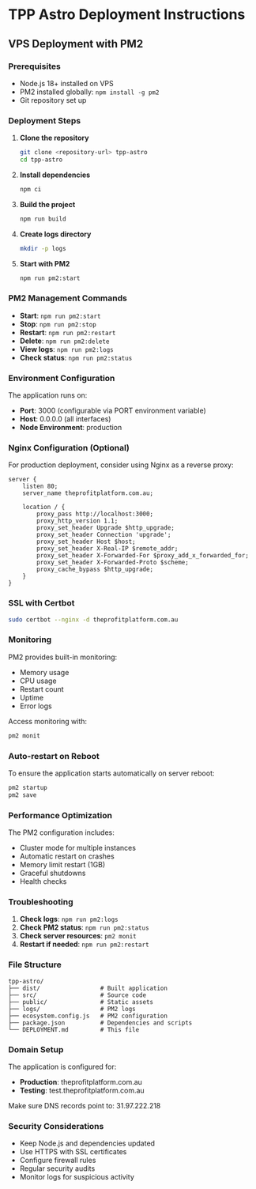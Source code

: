 # TPP Astro Deployment Instructions

## VPS Deployment with PM2

### Prerequisites
- Node.js 18+ installed on VPS
- PM2 installed globally: `npm install -g pm2`
- Git repository set up

### Deployment Steps

1. **Clone the repository**
   ```bash
   git clone <repository-url> tpp-astro
   cd tpp-astro
   ```

2. **Install dependencies**
   ```bash
   npm ci
   ```

3. **Build the project**
   ```bash
   npm run build
   ```

4. **Create logs directory**
   ```bash
   mkdir -p logs
   ```

5. **Start with PM2**
   ```bash
   npm run pm2:start
   ```

### PM2 Management Commands

- **Start**: `npm run pm2:start`
- **Stop**: `npm run pm2:stop`
- **Restart**: `npm run pm2:restart`
- **Delete**: `npm run pm2:delete`
- **View logs**: `npm run pm2:logs`
- **Check status**: `npm run pm2:status`

### Environment Configuration

The application runs on:
- **Port**: 3000 (configurable via PORT environment variable)
- **Host**: 0.0.0.0 (all interfaces)
- **Node Environment**: production

### Nginx Configuration (Optional)

For production deployment, consider using Nginx as a reverse proxy:

```nginx
server {
    listen 80;
    server_name theprofitplatform.com.au;

    location / {
        proxy_pass http://localhost:3000;
        proxy_http_version 1.1;
        proxy_set_header Upgrade $http_upgrade;
        proxy_set_header Connection 'upgrade';
        proxy_set_header Host $host;
        proxy_set_header X-Real-IP $remote_addr;
        proxy_set_header X-Forwarded-For $proxy_add_x_forwarded_for;
        proxy_set_header X-Forwarded-Proto $scheme;
        proxy_cache_bypass $http_upgrade;
    }
}
```

### SSL with Certbot

```bash
sudo certbot --nginx -d theprofitplatform.com.au
```

### Monitoring

PM2 provides built-in monitoring:
- Memory usage
- CPU usage
- Restart count
- Uptime
- Error logs

Access monitoring with:
```bash
pm2 monit
```

### Auto-restart on Reboot

To ensure the application starts automatically on server reboot:

```bash
pm2 startup
pm2 save
```

### Performance Optimization

The PM2 configuration includes:
- Cluster mode for multiple instances
- Automatic restart on crashes
- Memory limit restart (1GB)
- Graceful shutdowns
- Health checks

### Troubleshooting

1. **Check logs**: `npm run pm2:logs`
2. **Check PM2 status**: `npm run pm2:status`
3. **Check server resources**: `pm2 monit`
4. **Restart if needed**: `npm run pm2:restart`

### File Structure

```
tpp-astro/
├── dist/                 # Built application
├── src/                  # Source code
├── public/               # Static assets
├── logs/                 # PM2 logs
├── ecosystem.config.js   # PM2 configuration
├── package.json          # Dependencies and scripts
└── DEPLOYMENT.md         # This file
```

### Domain Setup

The application is configured for:
- **Production**: theprofitplatform.com.au
- **Testing**: test.theprofitplatform.com.au

Make sure DNS records point to: 31.97.222.218

### Security Considerations

- Keep Node.js and dependencies updated
- Use HTTPS with SSL certificates
- Configure firewall rules
- Regular security audits
- Monitor logs for suspicious activity
